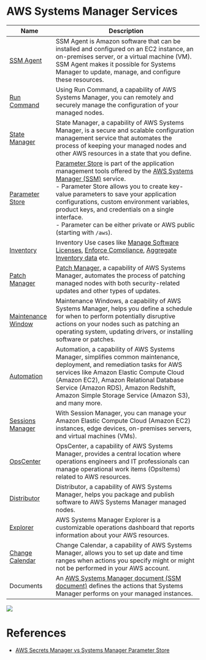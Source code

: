 # AWS Systems Manager Services

| Name                                                                                                                 | Description                                                                                                                                                                                                                                                                                                                                                                                                                                                                                                                                                                              |
|----------------------------------------------------------------------------------------------------------------------|------------------------------------------------------------------------------------------------------------------------------------------------------------------------------------------------------------------------------------------------------------------------------------------------------------------------------------------------------------------------------------------------------------------------------------------------------------------------------------------------------------------------------------------------------------------------------------------|
| [SSM Agent](https://docs.aws.amazon.com/systems-manager/latest/userguide/ssm-agent.html)                             | SSM Agent is Amazon software that can be installed and configured on an EC2 instance, an on-premises server, or a virtual machine (VM). SSM Agent makes it possible for Systems Manager to update, manage, and configure these resources.                                                                                                                                                                                                                                                                                                                                                |
| [Run Command](https://docs.aws.amazon.com/systems-manager/latest/userguide/run-command.html)                         | Using Run Command, a capability of AWS Systems Manager, you can remotely and securely manage the configuration of your managed nodes.                                                                                                                                                                                                                                                                                                                                                                                                                                                    |
| [State Manager](https://docs.aws.amazon.com/systems-manager/latest/userguide/systems-manager-state.html)             | State Manager, a capability of AWS Systems Manager, is a secure and scalable configuration management service that automates the process of keeping your managed nodes and other AWS resources in a state that you define.                                                                                                                                                                                                                                                                                                                                                               |
| [Parameter Store](https://docs.aws.amazon.com/systems-manager/latest/userguide/systems-manager-parameter-store.html) | [Parameter Store](https://docs.aws.amazon.com/systems-manager/latest/userguide/systems-manager-parameter-store.html) is part of the application management tools offered by the [AWS Systems Manager (SSM)](https://docs.aws.amazon.com/systems-manager/latest/userguide/what-is-systems-manager.html) service. <br/>- Parameter Store allows you to create key-value parameters to save your application configurations, custom environment variables, product keys, and credentials on a single interface.<br/>- Parameter can be either private or AWS public (starting with `/aws`). |
| [Inventory](https://docs.aws.amazon.com/systems-manager/latest/userguide/systems-manager-inventory.html)             | Inventory Use cases like [Manage Software Licenses](https://www.youtube.com/watch?v=ikL5Axehutk&list=PLhr1KZpdzukcaA06WloeNmGlnM_f1LrdP&index=21), [Enforce Compliance](https://www.youtube.com/watch?v=X_fznJtSyV8&list=PLhr1KZpdzukcaA06WloeNmGlnM_f1LrdP&index=3), [Aggregate Inventory data](https://docs.aws.amazon.com/systems-manager/latest/userguide/sysman-inventory-resource-data-sync.html) etc.                                                                                                                                                                             |
| [Patch Manager](https://docs.aws.amazon.com/systems-manager/latest/userguide/systems-manager-patch.html)             | [Patch Manager](https://docs.aws.amazon.com/systems-manager/latest/userguide/systems-manager-patch.html), a capability of AWS Systems Manager, automates the process of patching managed nodes with both security-related updates and other types of updates.                                                                                                                                                                                                                                                                                                                            |
| [Maintenance Window](https://docs.aws.amazon.com/systems-manager/latest/userguide/systems-manager-maintenance.html)  | Maintenance Windows, a capability of AWS Systems Manager, helps you define a schedule for when to perform potentially disruptive actions on your nodes such as patching an operating system, updating drivers, or installing software or patches.                                                                                                                                                                                                                                                                                                                                        |
| [Automation](https://docs.aws.amazon.com/systems-manager/latest/userguide/systems-manager-automation.html)           | Automation, a capability of AWS Systems Manager, simplifies common maintenance, deployment, and remediation tasks for AWS services like Amazon Elastic Compute Cloud (Amazon EC2), Amazon Relational Database Service (Amazon RDS), Amazon Redshift, Amazon Simple Storage Service (Amazon S3), and many more.                                                                                                                                                                                                                                                                           |
| [Sessions Manager](https://docs.aws.amazon.com/systems-manager/latest/userguide/session-manager.html)                | With Session Manager, you can manage your Amazon Elastic Compute Cloud (Amazon EC2) instances, edge devices, on-premises servers, and virtual machines (VMs).                                                                                                                                                                                                                                                                                                                                                                                                                            |
| [OpsCenter](https://docs.aws.amazon.com/systems-manager/latest/userguide/OpsCenter.html)                             | OpsCenter, a capability of AWS Systems Manager, provides a central location where operations engineers and IT professionals can manage operational work items (OpsItems) related to AWS resources.                                                                                                                                                                                                                                                                                                                                                                                       |
| [Distributor](https://docs.aws.amazon.com/systems-manager/latest/userguide/distributor.html)                         | Distributor, a capability of AWS Systems Manager, helps you package and publish software to AWS Systems Manager managed nodes.                                                                                                                                                                                                                                                                                                                                                                                                                                                           |
| [Explorer](https://docs.aws.amazon.com/systems-manager/latest/userguide/Explorer.html)                               | AWS Systems Manager Explorer is a customizable operations dashboard that reports information about your AWS resources.                                                                                                                                                                                                                                                                                                                                                                                                                                                                   |
| [Change Calendar](https://docs.aws.amazon.com/systems-manager/latest/userguide/systems-manager-change-calendar.html) | Change Calendar, a capability of AWS Systems Manager, allows you to set up date and time ranges when actions you specify might or might not be performed in your AWS account.                                                                                                                                                                                                                                                                                                                                                                                                            |
| Documents                                                                                                            | An [AWS Systems Manager document (SSM document)](https://docs.aws.amazon.com/systems-manager/latest/userguide/sysman-ssm-docs.html) defines the actions that Systems Manager performs on your managed instances.                                                                                                                                                                                                                                                                                                                                                                         |

![](https://td-mainsite-cdn.tutorialsdojo.com/wp-content/uploads/2020/06/image-1-article-june-24.jpg)

# References
- [AWS Secrets Manager vs Systems Manager Parameter Store](https://tutorialsdojo.com/aws-secrets-manager-vs-systems-manager-parameter-store/)